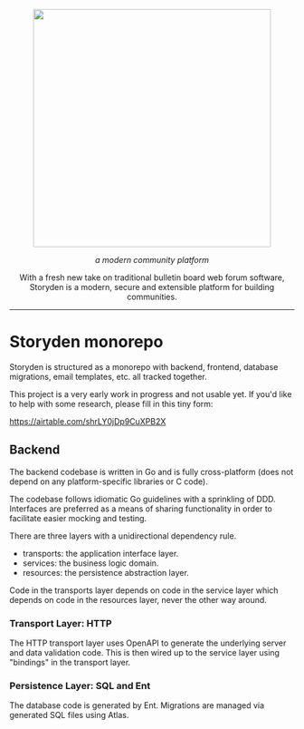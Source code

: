 <p align="center">
  <!-- <a aria-label="storyden logo" href="https://storyden.org"> -->
    <img src="https://i.imgur.com/6bNTTzE.png" width="420" />
  <!-- </a> -->
</p>

<p align="center">
  <em>a modern community platform</em>
</p>

<!--
<p align="center">
  <a
    href="https://storyden.org/docs"
  >Wiki</a>
  |
  <a
    href="https://makeroom.club"
  >Discord</a>
</p> -->

<p align="center">
  With a fresh new take on traditional bulletin board web forum software,
  Storyden is a modern, secure and extensible platform for building communities.
</p>

---

# Storyden monorepo

Storyden is structured as a monorepo with backend, frontend, database migrations, email templates, etc. all tracked together.

This project is a very early work in progress and not usable yet. If you'd like to help with some research, please fill in this tiny form:

https://airtable.com/shrLY0jDp9CuXPB2X

## Backend

The backend codebase is written in Go and is fully cross-platform (does not depend on any platform-specific libraries or C code).

The codebase follows idiomatic Go guidelines with a sprinkling of DDD. Interfaces are preferred as a means of sharing functionality in order to facilitate easier mocking and testing.

There are three layers with a unidirectional dependency rule.

- transports: the application interface layer.
- services: the business logic domain.
- resources: the persistence abstraction layer.

Code in the transports layer depends on code in the service layer which depends on code in the resources layer, never the other way around.

### Transport Layer: HTTP

The HTTP transport layer uses OpenAPI to generate the underlying server and data validation code. This is then wired up to the service layer using "bindings" in the transport layer.

### Persistence Layer: SQL and Ent

The database code is generated by Ent. Migrations are managed via generated SQL files using Atlas.

